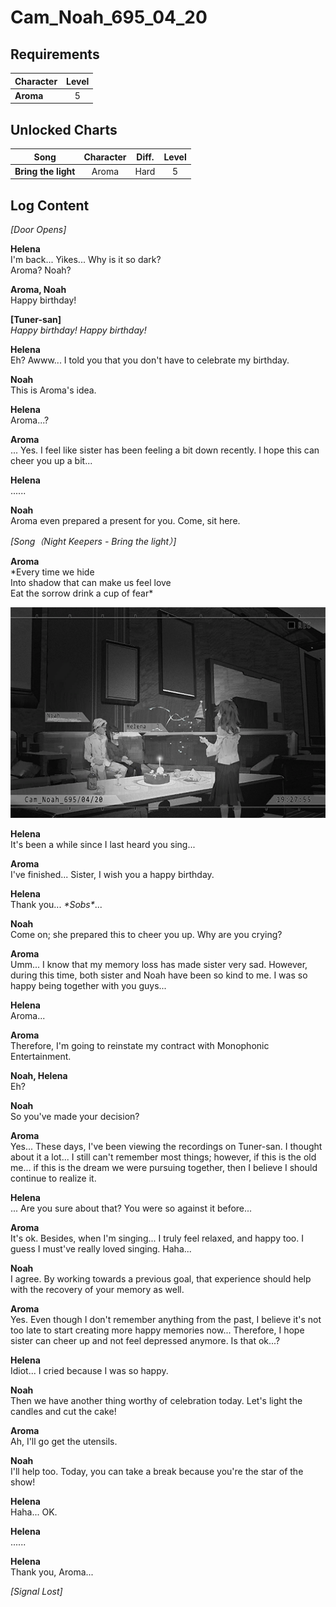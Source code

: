# Cam_Noah_695_04_20
## Requirements
|Character|Level|
|---------|:---:|
|**Aroma**|  5  |

## Unlocked Charts
|       Song        |Character|Diff.|Level|
|-------------------|:-------:|:---:|:---:|
|**Bring the light**|  Aroma  |Hard |  5  |

## Log Content
*\[Door Opens\]*

**Helena**<br>
I'm back... Yikes... Why is it so dark?<br>
Aroma? Noah?

**Aroma, Noah**<br>
Happy birthday!

**[Tuner-san]**<br>
*Happy birthday! Happy birthday!*

**Helena**<br>
Eh? Awww... I told you that you don't have to celebrate my birthday.

**Noah**<br>
This is Aroma's idea.

**Helena**<br>
Aroma...?

**Aroma**<br>
... Yes. I feel like sister has been feeling a bit down recently. I hope this can cheer you up a bit...

**Helena**<br>
......

**Noah**<br>
Aroma even prepared a present for you. Come, sit here.

*\[Song（Night Keepers - Bring the light）\]*

**Aroma**<br>
\*Every time we hide  <br>
Into shadow that can make us feel love <br>
Eat the sorrow drink a cup of fear\*

![aos1001.png](./attachments/aos1001.png)

**Helena**<br>
It's been a while since I last heard you sing...

**Aroma**<br>
I've finished... Sister, I wish you a happy birthday.

**Helena**<br>
Thank you... *\*Sobs\**...

**Noah**<br>
Come on; she prepared this to cheer you up. Why are you crying?

**Aroma**<br>
Umm... I know that my memory loss has made sister very sad. However, during this time, both sister and Noah have been so kind to me. I was so happy being together with you guys...

**Helena**<br>
Aroma...

**Aroma**<br>
Therefore, I'm going to reinstate my contract with Monophonic Entertainment.

**Noah, Helena**<br>
Eh?

**Noah**<br>
So you've made your decision?

**Aroma**<br>
Yes... These days, I've been viewing the recordings on Tuner\-san. I thought about it a lot... I still can't remember most things; however, if this is the old me... if this is the dream we were pursuing together, then I believe I should continue to realize it.

**Helena**<br>
... Are you sure about that? You were so against it before...

**Aroma**<br>
It's ok. Besides, when I'm singing... I truly feel relaxed, and happy too. I guess I must've really loved singing. Haha...

**Noah**<br>
I agree. By working towards a previous goal, that experience should help with the recovery of your memory as well.

**Aroma**<br>
Yes. Even though I don't remember anything from the past, I believe it's not too late to start creating more happy memories now... Therefore, I hope sister can cheer up and not feel depressed anymore. Is that ok...?

**Helena**<br>
Idiot... I cried because I was so happy.

**Noah**<br>
Then we have another thing worthy of celebration today. Let's light the candles and cut the cake!

**Aroma**<br>
Ah, I'll go get the utensils.

**Noah**<br>
I'll help too. Today, you can take a break because you're the star of the show!

**Helena**<br>
Haha... OK.

**Helena**<br>
......

**Helena**<br>
Thank you, Aroma...

*[Signal Lost]*